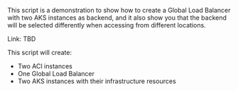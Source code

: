 This script is a demonstration to show how to create a Global Load Balancer with two AKS instances as backend, and it  also show you that the backend will be selected differently when accessing from different locations.  

Link: TBD  

This script will create:
- Two ACI instances
- One Global Load Balancer
- Two AKS instances with their infrastructure resources 